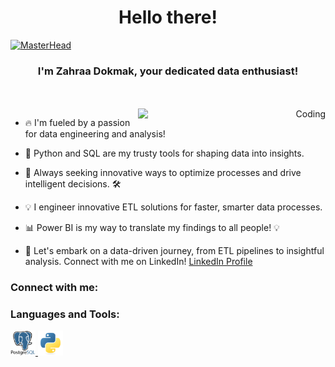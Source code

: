 <h1 align="center"> Hello there! </h1>

[![MasterHead](https://e6websolutions.com/assets/our-images/Investor%20presentation.gif)](https://rishavchanda.io)

<h3 align="center">I'm Zahraa Dokmak, your dedicated data enthusiast!</h3>

<p align="right"> 
  <br></br>
  <img align="right" alt="Coding" width="300" src="https://media0.giphy.com/media/v1.Y2lkPTc5MGI3NjExZjhycWt4cDU1N3gzd2psaHU0ZWs4YnpnYjFrNTc2dXh0a3I3b2xvNCZlcD12MV9pbnRlcm5hbF9naWZfYnlfaWQmY3Q9Zw/JWuBH9rCO2uZuHBFpm/giphy.gif">
</p>

- 🔥 I'm fueled by a passion for data engineering and analysis!

- 🐍 Python and SQL are my trusty tools for shaping data into insights.

- 🤝 Always seeking innovative ways to optimize processes and drive intelligent decisions. 🛠️

- 💡 I engineer innovative ETL solutions for faster, smarter data processes.

- 📊 Power BI is my way to translate my findings to all people! 💡

- 🚀 Let's embark on a data-driven journey, from ETL pipelines to insightful analysis. Connect with me on LinkedIn! [LinkedIn Profile](https://www.linkedin.com/in/zahraa-dokmak-87b8aa287/)

<h3 align="left">Connect with me:</h3>
<p align="left">
<!-- Add your contact information here -->
</p>

<h3 align="left">Languages and Tools:</h3>
<p align="left">
  <a href="https://www.postgresql.org" target="_blank" rel="noreferrer"> <img src="https://raw.githubusercontent.com/devicons/devicon/master/icons/postgresql/postgresql-original-wordmark.svg" alt="postgresql" width="40" height="40"/> </a>
  <a href="https://www.python.org" target="_blank" rel="noreferrer"> <img src="https://raw.githubusercontent.com/devicons/devicon/master/icons/python/python-original.svg" alt="python" width="40" height="40"/> </a>
</p>
